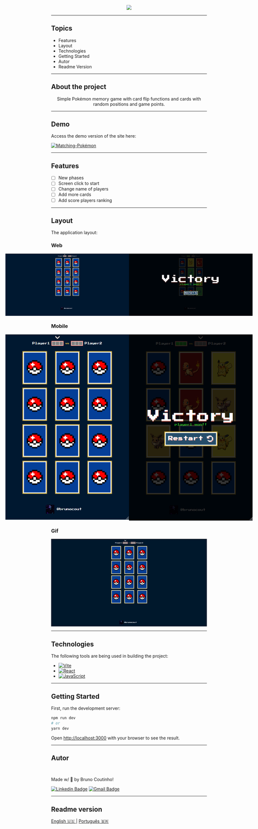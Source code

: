 <p align="center">
  <img src="https://img.shields.io/static/v1?label=Matching-Pok%C3%A9mon&message=In%20progress&color=informational&style=for-the-badge&logo=ghost"/>
</p>

---

## Topics

- Features
- Layout
- Technologies
- Getting Started
- Autor
- Readme Version

---

## About the project

<p align="center">Simple Pokémon memory game with card flip functions and cards with random positions and game points.</p>

---

## Demo

Access the demo version of the site here:

[![Matching-Pokémon](https://img.shields.io/badge/-CLICK%20HERE-%23264d6a?style=for-the-badge)](https://brunocout.github.io/matching-pokemon/)

---

## Features

- [ ] New phases
- [ ] Screen click to start
- [ ] Change name of players
- [ ] Add more cards
- [ ] Add score players ranking

---

## Layout

The application layout:

### Web

<p align="center" style="display: flex; align-items: flex-start; justify-content: center;">
  <img alt="Boardgame" title="#Boardgame" src="./assets/toreadme/screen1.png" width="400px">
  <img alt="WinScreen" title="#WinScreen" src="./assets/toreadme/screen2.png" width="400px">
</p>

### Mobile

<p align="center" style="display: flex; align-items: flex-start; justify-content: center;">
  <img alt="Boardgame" title="#Boardgame" src="./assets/toreadme/screen3.png" width="400px">
  <img alt="WinScreen" title="#WinScreen" src="./assets/toreadme/screen4.png" width="400px">
</p>

### Gif

<p align="center" style="display: flex; align-items: flex-start; justify-content: center;">
  <img alt="Gif" title="#Gif" src="./assets/toreadme/gif.gif" width="800px">
</p>

---

## Technologies

The following tools are being used in building the project:

* [![Vite](https://img.shields.io/badge/Vite-B73BFE?style=for-the-badge&logo=vite&logoColor=FFD62E)](https://vitejs.dev/)
* [![React](https://img.shields.io/badge/React-20232A?style=for-the-badge&logo=react&logoColor=61DAFB)](https://pt-br.reactjs.org/docs/create-a-new-react-app.html)
* [![JavaScript](https://img.shields.io/badge/JavaScript-323330?style=for-the-badge&logo=javascript&logoColor=F7DF1E)](https://developer.mozilla.org/pt-BR/docs/Web/JavaScript)

---

## Getting Started

First, run the development server:

```bash
npm run dev
# or
yarn dev
```

Open [http://localhost:3000](http://localhost:3000) with your browser to see the result.

---

## Autor

<a href="https://github.com/brunocout">
 <img style="border-radius: 50%;" src="https://avatars.githubusercontent.com/u/64153944?s=400&u=097e306bac1827a4a75841f10059ea87402bd83b&v=4" width="100px;" alt=""/>
 <br />
</a>

Made w/ 💙 by Bruno Coutinho!

[![Linkedin Badge](https://img.shields.io/badge/-brunocout-blue?style=flat-square&logo=Linkedin&logoColor=white&link=https://www.linkedin.com/in/brunocout/)](https://www.linkedin.com/in/brunocout/) 
[![Gmail Badge](https://img.shields.io/badge/-iambrunocout@gmail.com-c14438?style=flat-square&logo=Gmail&logoColor=white&link=mailto:iambrunocout@gmail.com)](mailto:iambrunocout@gmail.com)

---

##  Readme version

[ English 🇺🇸 ](./README.md)  |  [ Português 🇧🇷 ](./README-br.md)